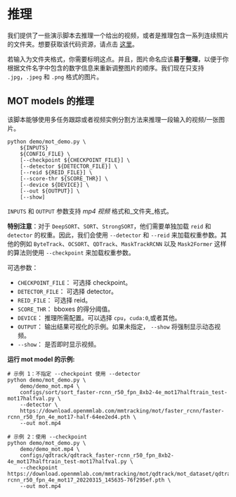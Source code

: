 # 推理

我们提供了一些演示脚本去推理一个给出的视频，或者是推理包含一系列连续照片的文件夹。想要获取该代码资源，请点击 [这里](https://github.com/open-mmlab/mmdetection/tree/tracking/demo)。

若输入为文件夹格式，你需要标明这点。并且，图片命名应该**易于整理**，以便于你根据文件名字中包含的数字信息来重新调整图片的顺序。我们现在只支持 `.jpg`，`.jpeg` 和 `.png` 格式的图片。

## MOT models 的推理

该脚本能够使用多任务跟踪或者视频实例分割方法来推理一段输入的视频/一张图片。

```shell
python demo/mot_demo.py \
    ${INPUTS}
    ${CONFIG_FILE} \
    [--checkpoint ${CHECKPOINT_FILE}] \
    [--detector ${DETECTOR_FILE}] \
    [--reid ${REID_FILE}] \
    [--score-thr ${SCORE_THR}] \
    [--device ${DEVICE}] \
    [--out ${OUTPUT}] \
    [--show]
```

`INPUTS` 和 `OUTPUT` 参数支持 _mp4 视频_ 格式和_文件夹_格式。

**特别注意**：对于 `DeepSORT`、`SORT`、`StrongSORT`，他们需要单独加载 `reid` 和 `detector` 的权重。因此，我们会使用 `--detector` 和 `--reid` 来加载权重参数。其他的例如 `ByteTrack`、`OCSORT`、`QDTrack`、`MaskTrackRCNN` 以及 `Mask2Former` 这样的算法则使用 `--checkpoint` 来加载权重参数。

可选参数：

- `CHECKPOINT_FILE`： 可选择 checkpoint。
- `DETECTOR_FILE`： 可选择 detector。
- `REID_FILE`： 可选择 reid。
- `SCORE_THR`： bboxes 的得分阈值。
- `DEVICE`： 推理所需配置。可以选择 `cpu`，`cuda:0`,或者其他。
- `OUTPUT`： 输出结果可视化的示例。如果未指定， `--show` 将强制显示动态视频。
- `--show`： 是否即时显示视频。

**运行 mot model 的示例:**

```shell
# 示例 1：不指定 --checkpoint 使用 --detector
python demo/mot_demo.py \
    demo/demo_mot.mp4 \
    configs/sort/sort_faster-rcnn_r50_fpn_8xb2-4e_mot17halftrain_test-mot17halfval.py \
    --detector \
    https://download.openmmlab.com/mmtracking/mot/faster_rcnn/faster-rcnn_r50_fpn_4e_mot17-half-64ee2ed4.pth \
    --out mot.mp4

# 示例 2：使用 --checkpoint
python demo/mot_demo.py \
    demo/demo_mot.mp4 \
    configs/qdtrack/qdtrack_faster-rcnn_r50_fpn_8xb2-4e_mot17halftrain_test-mot17halfval.py \
    --checkpoint https://download.openmmlab.com/mmtracking/mot/qdtrack/mot_dataset/qdtrack_faster-rcnn_r50_fpn_4e_mot17_20220315_145635-76f295ef.pth \
    --out mot.mp4
```
